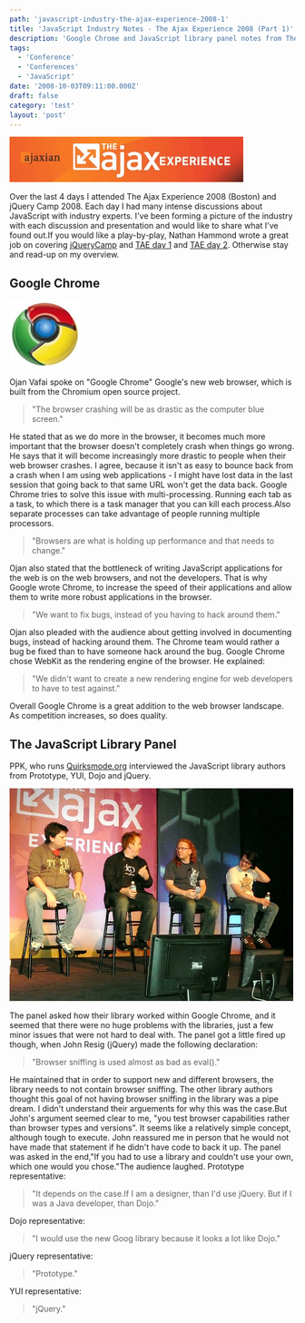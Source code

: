```yaml
---
path: 'javascript-industry-the-ajax-experience-2008-1'
title: 'JavaScript Industry Notes - The Ajax Experience 2008 (Part 1)'
description: 'Google Chrome and JavaScript library panel notes from The Ajax Experience 2008 in Boston.'
tags:
  - 'Conference'
  - 'Conferences'
  - 'JavaScript'
date: '2008-10-03T09:11:00.000Z'
draft: false
category: 'test'
layout: 'post'
---
```


![](logo-tae.jpg)

Over the last 4 days I attended The Ajax Experience 2008 (Boston) and jQuery Camp 2008. Each day I had many intense discussions about JavaScript with industry experts. I've been forming a picture of the industry with each discussion and presentation and would like to share what I've found out.If you would like a play-by-play, Nathan Hammond wrote a great job on covering [jQueryCamp](http://nathanhammond.com/jquery-conference-2008) and [TAE day 1](http://nathanhammond.com/the-ajax-experience-day-1) and [TAE day 2](http://nathanhammond.com/the-ajax-experience-day-2). Otherwise stay and read-up on my overview.

## Google Chrome

![](logo-googlechrome.jpg)

Ojan Vafai spoke on "Google Chrome" Google's new web browser, which is built from the Chromium open source project.

> "The browser crashing will be as drastic as the computer blue screen."

He stated that as we do more in the browser, it becomes much more important that the browser doesn't completely crash when things go wrong. He says that it will become increasingly more drastic to people when their web browser crashes. I agree, because it isn't as easy to bounce back from a crash when I am using web applications - I might have lost data in the last session that going back to that same URL won't get the data back. Google Chrome tries to solve this issue with multi-processing. Running each tab as a task, to which there is a task manager that you can kill each process.Also separate processes can take advantage of people running multiple processors.

> "Browsers are what is holding up performance and that needs to change."

Ojan also stated that the bottleneck of writing JavaScript applications for the web is on the web browsers, and not the developers. That is why Google wrote Chrome, to increase the speed of their applications and allow them to write more robust applications in the browser.

> "We want to fix bugs, instead of you having to hack around them."

Ojan also pleaded with the audience about getting involved in documenting bugs, instead of hacking around them. The Chrome team would rather a bug be fixed than to have someone hack around the bug. Google Chrome chose WebKit as the rendering engine of the browser. He explained:

> "We didn't want to create a new rendering engine for web developers to have to test against."

Overall Google Chrome is a great addition to the web browser landscape. As competition increases, so does quality.

## The JavaScript Library Panel

PPK, who runs [Quirksmode.org](http://quirksmode.org/) interviewed the JavaScript library authors from Prototype, YUI, Dojo and jQuery.

[![](ajax-panel.jpg)](http://farm4.static.flickr.com/3275/2902388592_fb31532766.jpg?v=0)

The panel asked how their library worked within Google Chrome, and it seemed that there were no huge problems with the libraries, just a few minor issues that were not hard to deal with. The panel got a little fired up though, when John Resig (jQuery) made the following declaration:

> "Browser sniffing is used almost as bad as eval()."

He maintained that in order to support new and different browsers, the library needs to not contain browser sniffing. The other library authors thought this goal of not having browser sniffing in the library was a pipe dream. I didn't understand their arguements for why this was the case.But John's argument seemed clear to me, "you test browser capabilities rather than browser types and versions". It seems like a relatively simple concept, although tough to execute. John reassured me in person that he would not have made that statement if he didn't have code to back it up. The panel was asked in the end,"If you had to use a library and couldn't use your own, which one would you chose."The audience laughed. Prototype representative:

> "It depends on the case.If I am a designer, than I'd use jQuery. But if I was a Java developer, than Dojo."

Dojo representative:

> "I would use the new Goog library because it looks a lot like Dojo."

jQuery representative:

> "Prototype."

YUI representative:

> "jQuery."
